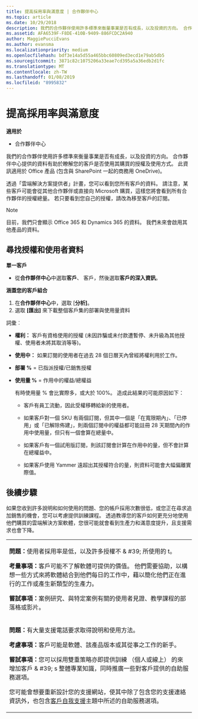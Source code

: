 ```yaml
---
title: 提高採用率與滿意度 | 合作夥伴中心
ms.topic: article
ms.date: 10/29/2018
description: 我們的合作夥伴使用許多標準來衡量事業是否有成長，以及投資的方向。 合作夥伴中心提供的資料有助於瞭解您的客戶是否使用其購買的授權及使用方式。
ms.assetid: AFA6539F-F8DE-410B-9409-886FCDC2A940
author: MaggiePucciEvans
ms.author: evansma
ms.localizationpriority: medium
ms.openlocfilehash: bdf3e14a5d55a465bbc60809ed3ecd1e79ab5db5
ms.sourcegitcommit: 3871c82c1075206a33eae7cd395a5a36edb2d1fc
ms.translationtype: MT
ms.contentlocale: zh-TW
ms.lasthandoff: 01/08/2019
ms.locfileid: "8995832"
---
```

# <a name="increase-adoption-and-satisfaction"></a>提高採用率與滿意度

**適用於**

-  合作夥伴中心

我們的合作夥伴使用許多標準來衡量事業是否有成長，以及投資的方向。 合作夥伴中心提供的資料有助於瞭解您的客戶是否使用其購買的授權及使用方式。 此資訊適用於 Office 產品 (包含與 SharePoint 一起的商務用 OneDrive)。

透過「雲端解決方案提供者」計畫，您可以看到您所有客戶的資料。 請注意，某些客戶可能會從其他合作夥伴或直接向 Microsoft 購買，這樣您將會看到所有合作夥伴的授權總量。 若只要看到您自己的授權，請改為移至客戶的訂閱。

> [!NOTE]  
>  目前，我們只會顯示 Office 365 和 Dynamics 365 的資料。 我們未來會啟用其他產品的資料。

## <a name="find-license-and-user-data"></a>尋找授權和使用者資料


**單一客戶**

-   從**合作夥伴中心**中選取**客戶**、 客戶，然後選取**客戶的深入資訊**。

**涵蓋您的客戶組合**

1.  在**合作夥伴中心**中，選取 [**分析]**。
2.  選取 **\[匯出\]** 來下載整個客戶集的部署與使用量資料

詞彙︰

-   **權利：** 客戶有資格使用的授權 (未因詐騙或未付款遭暫停、未升級為其他授權、使用者未將其取消等等)。

-   **使用中：** 如果訂閱的使用者在過去 28 個日曆天內曾經將權利用於工作。

-   **部署 %** = 已指派授權/已銷售授權

-   **使用量 %** = 作用中的權益/總權益

    有時使用量 % 會比實際多，或大於 100%。 造成此結果的可能原因如下：

    -   客戶有員工流動，因此受權移轉給新的使用者。

    -   如果客戶對一個 SKU 有兩個訂閱，但其中一個是「在寬限期內」、「已停用」或「已解除佈建」，則兩個訂閱中的權益都可能註冊 28 天期間內的作用中使用量，但只有一個會算在總量中。

    -   如果客戶有一個試用版訂閱，則該訂閱會計算在作用中的量，但不會計算在總權益中。

    -   如果客戶使用 Yammer 遠超出其授權符合的量，則資料可能會大幅偏離實際值。

## <a name="next-steps"></a>後續步驟


如果您收到許多說明和如何使用的問題、您的帳戶採用次數很低，或您正在尋求追加銷售的機會，您可以考慮提供訓練課程。 透過教導您的客戶如何更充分地使用他們購買的雲端解決方案軟體，您很可能就會看到生產力和滿意度提升，且支援需求也會下降。

<table>
<colgroup>
<col width="100%" />
</colgroup>
<tbody>
<tr class="odd">
<td><p><strong>問題：</strong>使用者採用率是低，以及許多授權不 & #39; 所使用的 t。</p>
<p><strong>考量事項：</strong>客戶可能不了解軟體可提供的價值。 他們需要協助，以構想一些方式來將軟體結合到他們每日的工作中，藉以簡化他們正在進行的工作或產生新類型的生產力。</p>
<p><strong>嘗試事項：</strong>案例研究、與特定案例有關的使用者見證、教學課程的部落格或影片。</p></td>
</tr>
<tr class="even">
<td><p><strong>問題：</strong>有大量支援電話要求取得說明和使用方法。</p>
<p><strong>考慮事項：</strong>客戶可能是軟體、該產品版本或其從事之工作的新手。</p>
<p><strong>嘗試事項：</strong>您可以採用雙重策略亦即提供訓練 （個人或線上） 的來增加客戶 & #39; s 整體專業知識，同時推廣一些對客戶提供的自助服務選項。</p>
<p>您可能會想要重新設計您的支援網站，使其中除了包含您的支援連絡資訊外，也包含<a href="customer-self-support.md" data-raw-source="[Customer self-support](customer-self-support.md)">客戶自我支援</a>主題中所述的自助服務選項。</p></td>
</tr>
</tbody>
</table>

 

 

 



